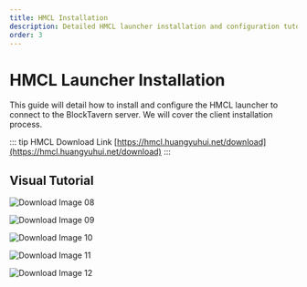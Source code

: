 ```yaml
---
title: HMCL Installation
description: Detailed HMCL launcher installation and configuration tutorial
order: 3
---
```


# HMCL Launcher Installation

This guide will detail how to install and configure the HMCL launcher to connect to the BlockTavern server. We will cover the client installation process.

::: tip HMCL Download Link
[https://hmcl.huangyuhui.net/download](https://hmcl.huangyuhui.net/download)
:::

## Visual Tutorial

![Download Image 08](/assets/InstallationTutorial/installation-details/installation-details08.png)

![Download Image 09](/assets/InstallationTutorial/installation-details/installation-details09.png)

![Download Image 10](/assets/InstallationTutorial/installation-details/installation-details10.png)

![Download Image 11](/assets/InstallationTutorial/installation-details/installation-details11.png)

![Download Image 12](/assets/InstallationTutorial/installation-details/installation-details12.png)

<Contributors />
<GitHistoryInformation />